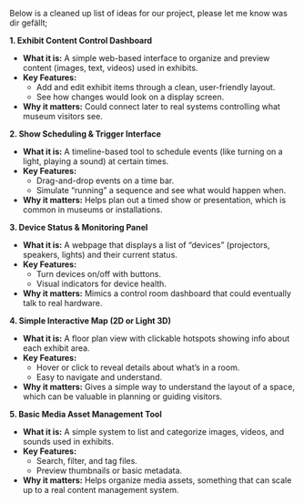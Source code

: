 Below is a cleaned up list of ideas for our project, please let me know was dir gefällt;

**1. Exhibit Content Control Dashboard**

- **What it is:** A simple web-based interface to organize and preview content (images, text, videos) used in exhibits.
- **Key Features:**
  - Add and edit exhibit items through a clean, user-friendly layout.
  - See how changes would look on a display screen.
- **Why it matters:** Could connect later to real systems controlling what museum visitors see.

**2. Show Scheduling & Trigger Interface**

- **What it is:** A timeline-based tool to schedule events (like turning on a light, playing a sound) at certain times.
- **Key Features:**
  - Drag-and-drop events on a time bar.
  - Simulate “running” a sequence and see what would happen when.
- **Why it matters:** Helps plan out a timed show or presentation, which is common in museums or installations.

**3. Device Status & Monitoring Panel**

- **What it is:** A webpage that displays a list of “devices” (projectors, speakers, lights) and their current status.
- **Key Features:**
  - Turn devices on/off with buttons.
  - Visual indicators for device health.
- **Why it matters:** Mimics a control room dashboard that could eventually talk to real hardware.

**4. Simple Interactive Map (2D or Light 3D)**

- **What it is:** A floor plan view with clickable hotspots showing info about each exhibit area.
- **Key Features:**
  - Hover or click to reveal details about what’s in a room.
  - Easy to navigate and understand.
- **Why it matters:** Gives a simple way to understand the layout of a space, which can be valuable in planning or guiding visitors.

**5. Basic Media Asset Management Tool**

- **What it is:** A simple system to list and categorize images, videos, and sounds used in exhibits.
- **Key Features:**
  - Search, filter, and tag files.
  - Preview thumbnails or basic metadata.
- **Why it matters:** Helps organize media assets, something that can scale up to a real content management system.
